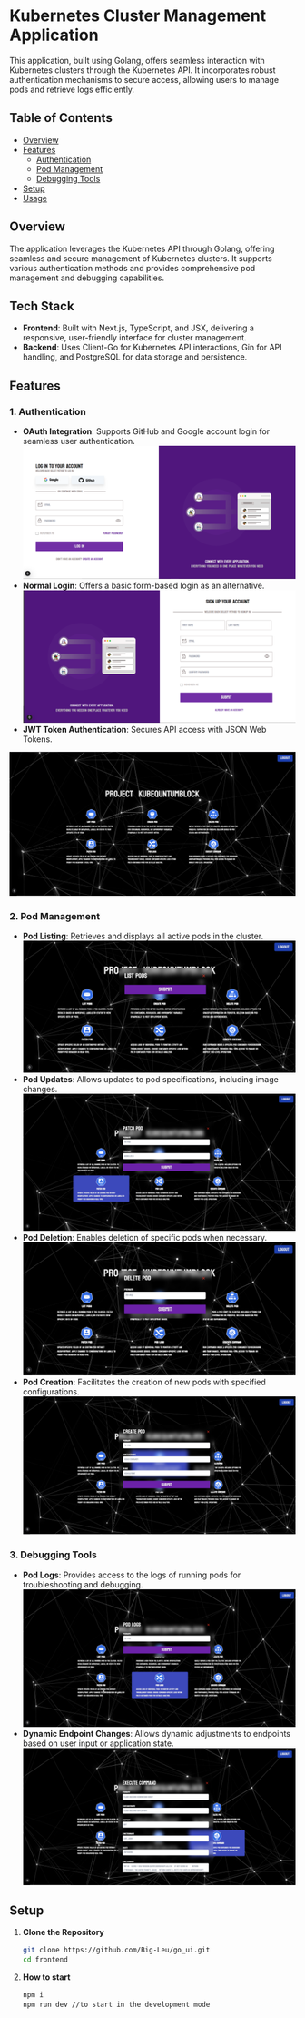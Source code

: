 # Kubernetes Cluster Management Application

This application, built using Golang, offers seamless interaction with Kubernetes clusters through the Kubernetes API. It incorporates robust authentication mechanisms to secure access, allowing users to manage pods and retrieve logs efficiently.

## Table of Contents
- [Overview](#overview)
- [Features](#features)
  - [Authentication](#authentication)
  - [Pod Management](#pod-management)
  - [Debugging Tools](#debugging-tools)
- [Setup](#setup)
- [Usage](#usage)

## Overview

The application leverages the Kubernetes API through Golang, offering seamless and secure management of Kubernetes clusters. It supports various authentication methods and provides comprehensive pod management and debugging capabilities.

## Tech Stack

- **Frontend**: Built with Next.js, TypeScript, and JSX, delivering a responsive, user-friendly interface for cluster management.
- **Backend**: Uses Client-Go for Kubernetes API interactions, Gin for API handling, and PostgreSQL for data storage and persistence.

## Features

### 1. Authentication

- **OAuth Integration**: Supports GitHub and Google account login for seamless user authentication.
![OAuth](/frontend/image/1.png)
- **Normal Login**: Offers a basic form-based login as an alternative.
![Login](/frontend/image/2.png)
- **JWT Token Authentication**: Secures API access with JSON Web Tokens.

![dashboard](/frontend/image/dashboard.png)

### 2. Pod Management

- **Pod Listing**: Retrieves and displays all active pods in the cluster.
![Login](/frontend/image/list.png)
- **Pod Updates**: Allows updates to pod specifications, including image changes.
![Login](/frontend/image/patch.png)
- **Pod Deletion**: Enables deletion of specific pods when necessary.
![Login](/frontend/image/delete.png)
- **Pod Creation**: Facilitates the creation of new pods with specified configurations.
![Login](/frontend/image/create.png)

### 3. Debugging Tools

- **Pod Logs**: Provides access to the logs of running pods for troubleshooting and debugging.
![Login](/frontend/image/logs.png)
- **Dynamic Endpoint Changes**: Allows dynamic adjustments to endpoints based on user input or application state.
![Login](/frontend/image/exec.png)

## Setup

1. **Clone the Repository**
   ```bash
   git clone https://github.com/Big-Leu/go_ui.git
   cd frontend

2. **How to start**
   ```bash
   npm i
   npm run dev //to start in the development mode
